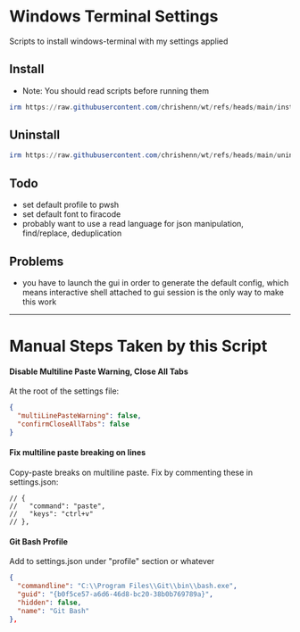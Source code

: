 # Windows Terminal Settings

Scripts to install windows-terminal with my settings applied


## Install

- Note: You should read scripts before running them

```powershell
irm https://raw.githubusercontent.com/chrishenn/wt/refs/heads/main/install.ps1 | iex
```


## Uninstall

```powershell
irm https://raw.githubusercontent.com/chrishenn/wt/refs/heads/main/uninstall.ps1 | iex
```


## Todo

- set default profile to pwsh
- set default font to firacode
- probably want to use a read language for json manipulation, find/replace, deduplication


## Problems

- you have to launch the gui in order to generate the default config, which means interactive shell attached to gui 
  session is the only way to make this work
  

---

# Manual Steps Taken by this Script

#### Disable Multiline Paste Warning, Close All Tabs
At the root of the settings file:
```json
{
  "multiLinePasteWarning": false,
  "confirmCloseAllTabs": false
}
```

#### Fix multiline paste breaking on lines
Copy-paste breaks on multiline paste. Fix by commenting these in settings.json:
```jsonc
// {
//   "command": "paste",
//   "keys": "ctrl+v"
// },
```

#### Git Bash Profile
Add to settings.json under "profile" section or whatever
```json
{
  "commandline": "C:\\Program Files\\Git\\bin\\bash.exe",
  "guid": "{b0f5ce57-a6d6-46d8-bc20-38b0b769789a}",
  "hidden": false,
  "name": "Git Bash"
},
```